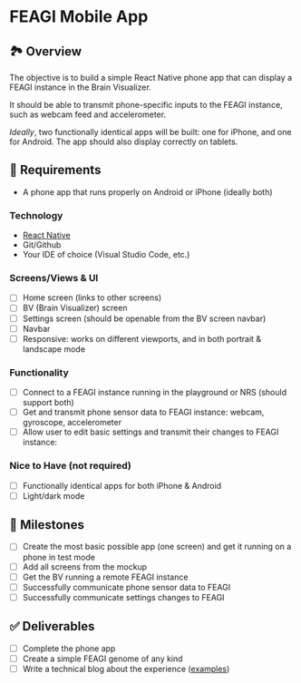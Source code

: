 # FEAGI Mobile App

## 🏞️ Overview

The objective is to build a simple React Native phone app that can display a FEAGI instance in the Brain Visualizer.

It should be able to transmit phone-specific inputs to the FEAGI instance, such as webcam feed and accelerometer.

_Ideally_, two functionally identical apps will be built: one for iPhone, and one for Android. The app should also display correctly on tablets.

## 📱 Requirements

- A phone app that runs properly on Android or iPhone (ideally both)

### Technology

- [React Native](https://reactnative.dev/)
- Git/Github
- Your IDE of choice (Visual Studio Code, etc.)

### Screens/Views & UI

- [ ] Home screen (links to other screens)
- [ ] BV (Brain Visualizer) screen
- [ ] Settings screen (should be openable from the BV screen navbar)
- [ ] Navbar
- [ ] Responsive: works on different viewports, and in both portrait & landscape mode

### Functionality

- [ ] Connect to a FEAGI instance running in the playground or NRS (should support both)
- [ ] Get and transmit phone sensor data to FEAGI instance: webcam, gyroscope, accelerometer
- [ ] Allow user to edit basic settings and transmit their changes to FEAGI instance:

### Nice to Have (not required)

- [ ] Functionally identical apps for both iPhone & Android
- [ ] Light/dark mode

## 🏁 Milestones

- [ ] Create the most basic possible app (one screen) and get it running on a phone in test mode
- [ ] Add all screens from the mockup
- [ ] Get the BV running a remote FEAGI instance
- [ ] Successfully communicate phone sensor data to FEAGI
- [ ] Successfully communicate settings changes to FEAGI

## ✅ Deliverables

- [ ] Complete the phone app
- [ ] Create a simple FEAGI genome of any kind
- [ ] Write a technical blog about the experience ([examples](https://neurorobotics.studio/blog))
